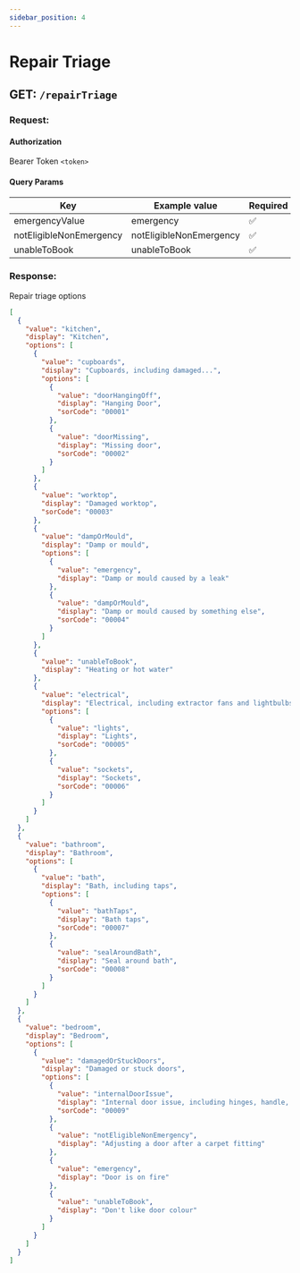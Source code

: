 ```yaml
---
sidebar_position: 4
---
```


# Repair Triage

## GET: `/repairTriage`

### Request:

#### Authorization

Bearer Token `<token>`

#### Query Params

| Key                      | Example value           | Required |
|--------------------------|-------------------------| -------- |
| emergencyValue           | emergency               | ✅       |
| notEligibleNonEmergency  | notEligibleNonEmergency | ✅       |
| unableToBook             | unableToBook            | ✅       |

### Response:

Repair triage options

```json
[
  {
    "value": "kitchen",
    "display": "Kitchen",
    "options": [
      {
        "value": "cupboards",
        "display": "Cupboards, including damaged...",
        "options": [
          {
            "value": "doorHangingOff",
            "display": "Hanging Door",
            "sorCode": "00001"
          },
          {
            "value": "doorMissing",
            "display": "Missing door",
            "sorCode": "00002"
          }
        ]
      },
      {
        "value": "worktop",
        "display": "Damaged worktop",
        "sorCode": "00003"
      },
      {
        "value": "dampOrMould",
        "display": "Damp or mould",
        "options": [
          {
            "value": "emergency",
            "display": "Damp or mould caused by a leak"
          },
          {
            "value": "dampOrMould",
            "display": "Damp or mould caused by something else",
            "sorCode": "00004"
          }
        ]
      },
      {
        "value": "unableToBook",
        "display": "Heating or hot water"
      },
      {
        "value": "electrical",
        "display": "Electrical, including extractor fans and lightbulbs",
        "options": [
          {
            "value": "lights",
            "display": "Lights",
            "sorCode": "00005"
          },
          {
            "value": "sockets",
            "display": "Sockets",
            "sorCode": "00006"
          }
        ]
      }
    ]
  },
  {
    "value": "bathroom",
    "display": "Bathroom",
    "options": [
      {
        "value": "bath",
        "display": "Bath, including taps",
        "options": [
          {
            "value": "bathTaps",
            "display": "Bath taps",
            "sorCode": "00007"
          },
          {
            "value": "sealAroundBath",
            "display": "Seal around bath",
            "sorCode": "00008"
          }
        ]
      }
    ]
  },
  {
    "value": "bedroom",
    "display": "Bedroom",
    "options": [
      {
        "value": "damagedOrStuckDoors",
        "display": "Damaged or stuck doors",
        "options": [
          {
            "value": "internalDoorIssue",
            "display": "Internal door issue, including hinges, handle, sticking",
            "sorCode": "00009"
          },
          {
            "value": "notEligibleNonEmergency",
            "display": "Adjusting a door after a carpet fitting"
          },
          {
            "value": "emergency",
            "display": "Door is on fire"
          },
          {
            "value": "unableToBook",
            "display": "Don't like door colour"
          }
        ]
      }
    ]
  }
]
```
